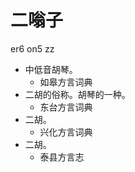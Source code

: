 







# 二嗡子
er6 on5 zz
+ 中低音胡琴。
  * 如皋方言词典
+ 二胡的俗称。胡琴的一种。
  * 东台方言词典
+ 二胡。
  * 兴化方言词典
+ 二胡。
  * 泰县方言志
